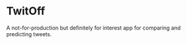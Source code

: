 # TwitOff  
A not-for-production but definitely for interest app for comparing and predicting tweets.
